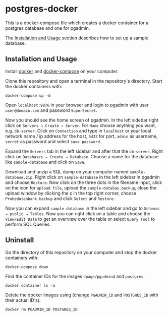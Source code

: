 # postgres-docker

This is a docker-compose file which creates a docker container for a postgres database and one for pgadmin.

The [Installation and Usage](#installation-and-usage) section describes how to set up a sample database.

## Installation and Usage

Install [docker](https://docs.docker.com/get-docker/) and [docker-compose](https://docs.docker.com/compose/install/) on your computer.

Clone this repository and open a terminal in the repository's directory. Start the docker containers with:

```docker
docker-compose up -d
```

Open `localhost:9876` in your browser and login to pgadmin with user `user@domain.com` and password `SuperSecret`.

Now you should see the home screen of pgadmin. In the left sidebar right click on `Servers → Create → Server`. For `Name` choose anything you want, e.g. `db-server`. Click on `Connection` and type in `localhost` or your local network name / ip address for the host, `5432` for port, `admin` as username, `secret` as password and select `save password`.

Expand the `Servers` tab in the left sidebar and after that the `db-server`. Right click on `Databases → Create → Database`. Choose a name for the database like `sample-database` and click on `Save`.

Download and unzip a SQL dump on your computer named `sample-database.zip`.
Right click on `sample-database` in the left sidebar in pgadmin and choose `Restore`. Now click on the three dots in the filename input, click on the icon for `upload file`, upload the `sample-databas.backup`, close the upload window by clicking the x in the top right corner, choose `Probedatenbank.backup` and click `Select` and `Restore`.

Now you can expand `sample-database` in the left sidebar and go to `Schemas → public → Tables`. Now you can right click on a table and choose the `View/Edit Data` to get an overview over the table or select `Query Tool` to perform SQL Queries.

## Uninstall

Go the directory of this repository on your computer and stop the docker containers with:

```docker
docker-compose down
```

Find the container IDs for the images `dpage/pgadmin4` and `postgres`.

```docker
docker container ls -a
```

Delete the docker images using (change `PGADMIN_ID` and `POSTGRES_ID` with their actual ID's):

```docker
docker rm PGADMIN_ID POSTGRES_ID
```

